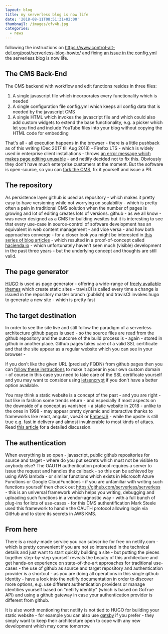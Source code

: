 ```yaml
---
layout: blog
title: my serverless blog is now life
date: '2018-08-11T08:51:31+02:00'
thumbnail: /images/cfv4b.jpg
categories:
  - news
---
```

following the instructions on <https://www.control-alt-del.org/post/serverless-blog-howto/> and fixing [an issue in the config.yml](https://github.com/marksteele/netlify-serverless-oauth2-backend/issues/3) the serverless blog is now life.

## The CMS Back-End

The CMS backend with workflow and edit functions resides in three files:

1. A single javascript file which incorporates every functionality which is needed
2. A single configuration file config.yml which keeps all config data that is needed by the javascript CMS
3. A single HTML which invokes the javascript file and which could also add custom widgets to extend the base functionality, e.g. a picker which let you find and include YouTube files into your blog without copying the HTML code for embedding

That's all - all execution happens in the browser - there is a little pushback as of this writing (Dec 2017 till Aug 2018) - Firefox LTS - which is widely used in enterprise client installations - throws [an error message which makes page editing unusable](https://github.com/netlify/netlify-cms/issues/959) - and netlify decided not to fix this. Obviously they don't have much enterprise customers at the moment. But the software is open-source, so you can [fork the CMS](https://github.com/netlify/netlify-cms), fix it yourself and issue a PR.

## The repository

As persistence layer github is used as repository - which makes it pretty easy to have versioning while not worrying on scalability - which is pretty often a pain in traditional CMS solution when the number of pages is growing and lot of editing creates lots of versions. github - as we all know - was never designed as a CMS for building wesites but it is interesting to see that every use-case in source-control of software development has an equivalent in web content management - and vice versa - and how both approaches converge - for a closer look you might be interested in [this series of blog articles](https://www.thoughtworks.com/insights/blog/incremental-approach-content-management-using-git) - which resulted in a proof-of-concept called [hacienda.io](http://hacienda.io/) - which unfortunately haven't seen much (visible) development in the past three years - but the underlying concept and thoughts are still valid.

## The page generator

[HUGO](https://gohugo.io/) is used as page generator - offering a wide-range of [freely available themes](https://themes.gohugo.io/) which create static sites - travisCI is called every time a change is issued in the repository master branch (publish) and travisCI invokes hugo to generate a new site - which is pretty fast

## The target destination

In order to see the site live and still follow the paradigm of a serverless architecture github pages is used - so the source files are read from the github repository and the outcome of the build process is - again - stored in github in another place. Github pages takes care of a valid SSL certificate and that the site appear as a regular website which you can see in your browser -  

If you don't like the given URL (precisely FQDN) from github pages then you can [follow these instructions](https://help.github.com/articles/using-a-custom-domain-with-github-pages/) to make it appear in your own custom domain - of course in this case you need to take care of the SSL certificate yourself and you may want to consider using [letsencrypt](https://letsencrypt.org/) if you don't have a better option available.

You may think a static website is a concept of the past - and you are right - but like in fashion some trends return - and especially if most aspects on the downside of a concept as vanished - a static website in 2018 - unlike to the ones in 1998 - may appear pretty dynamic and interactive thanks to frameworks like react, angular, vueJS or [EmberJS](https://www.emberjs.com/) - while the upsite is still true e.g. fast in delivery and almost invulnerable to most kinds of attacs. Read [this article](https://medium.com/netlify/webserverless-32f117e35996) for a detailed discussion.

## The authentication

When everything is so open - javascript, public github repositories for source and target - where do you put secrets which must not be visible to anybody else? The OAUTH authentication protocol requires a server to issue the request and handles the callback - so this can be achieved by using AWS lambda - or similar functions which exists in Microsoft Azure Functions or Google CloudFunctions - if you are unfamiliar with writing such functions yourself then check out <https://github.com/serverless/serverless> - this is an universal framework which helps you writing, debugging and uploading such functions in a vendor-agnostic way - with a full bunch of plug-ins for lots of use-cases - for this CMS authentification Mark Steele used this framework to handle the OAUTH protocol allowing login via GitHub and to store its secrets in AWS KMS.

## From here

There is a ready-made service you can subscribe for free on netlify.com - which is pretty convenient if you are not so interested in the technical details and just want to start quickly building a site - but putting the pieces together step-by-step yourself reveals the beauty of this architecture and get hands-on experience on state-of-the-art approaches for traditional use-cases - the use of github as source and target repository and authentication provider is a shortcut - as you are doing all operations in this single github identity - have a look into the netlify documentation in order to discover more options, e.g. use different authentication providers or manage identities yourself based on "netlify identity" (which is based on GoTrue API) and using a github gateway in case your authentication provider is different from github.

It is also worth mentioning that netlify is not tied to HUGO for building your static website - for example you can also use [gatsby](https://www.gatsbyjs.org/) if you prefer - they simply want to keep their architecture open to cope with any new development which may come tomorrow.
